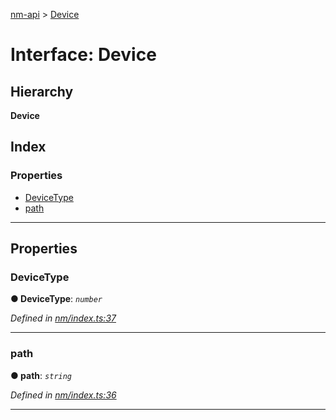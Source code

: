 [nm-api](../README.md) > [Device](../interfaces/device.md)

# Interface: Device

## Hierarchy

**Device**

## Index

### Properties

* [DeviceType](device.md#devicetype)
* [path](device.md#path)

---

## Properties

<a id="devicetype"></a>

###  DeviceType

**● DeviceType**: *`number`*

*Defined in [nm/index.ts:37](https://github.com/resin-io-modules/nm-api/blob/e5ed4e3/lib/nm/index.ts#L37)*

___
<a id="path"></a>

###  path

**● path**: *`string`*

*Defined in [nm/index.ts:36](https://github.com/resin-io-modules/nm-api/blob/e5ed4e3/lib/nm/index.ts#L36)*

___

